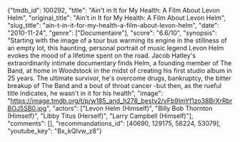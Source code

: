 {"tmdb_id": 100292, "title": "Ain't in It for My Health: A Film About Levon Helm", "original_title": "Ain't in It for My Health: A Film About Levon Helm", "slug_title": "ain-t-in-it-for-my-health-a-film-about-levon-helm", "date": "2010-11-24", "genre": ["Documentaire"], "score": "6.6/10", "synopsis": "Starting with the image of a tour bus warming its engine in the stillness of an empty lot, this haunting, personal portrait of music legend Levon Helm evokes the mood of a lifetime spent on the road. Jacob Hatley's extraordinarily intimate documentary finds Helm, a founding member of The Band, at home in Woodstock in the midst of creating his first studio album in 25 years. The ultimate survivor, he's overcome drugs, bankruptcy, the bitter breakup of The Band and a bout of throat cancer -but then, as the rueful title indicates, he wasn't in it for his health", "image": "https://image.tmdb.org/t/p/w185_and_h278_bestv2/vFb9ImYf1zo38BrXrRbrBOJ5SB0.jpg", "actors": ["Levon Helm (Himself)", "Billy Bob Thornton (Himself)", "Libby Titus (Herself)", "Larry Campbell (Himself)"], "comments": [], "recommandations_id": [40690, 129175, 56224, 53079], "youtube_key": "Bx_kQlvw_z8"}